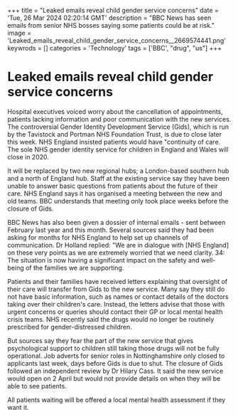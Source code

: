 +++
title = "Leaked emails reveal child gender service concerns"
date = 'Tue, 26 Mar 2024 02:20:14 GMT'
description = "BBC News has seen emails from senior NHS bosses saying some patients could be at risk."
image = 'Leaked_emails_reveal_child_gender_service_concerns__2669574441.png'
keywrods =  []
categories = 'Technology'
tags = ['BBC', "drug", "us"]
+++

# Leaked emails reveal child gender service concerns

Hospital executives voiced worry about the cancellation of appointments, patients lacking information and poor communication with the new services.
The controversial Gender Identity Development Service (Gids), which is run by the Tavistock and Portman NHS Foundation Trust, is due to close later this week.
NHS England insisted patients would have <bb>"continuity of care.
The sole NHS gender identity service for children in England and Wales will close in 2020.

It will be replaced by two new regional hubs; a London-based southern hub and a north of England hub.
Staff at the existing service say they have been unable to answer basic questions from patients about the future of their care.
NHS England says it has organised a meeting between the new and old teams.
BBC understands that meeting only took place weeks before the closure of Gids.

BBC News has also been given a dossier of internal emails - sent between February last year and this month.
Several sources said they had been asking for months for NHS England to help set up channels of communication.
Dr Holland replied: <bb>"We are in dialogue with [NHS England] on these very points as we are extremely worried that we need clarity.
34: The situation is now having a significant impact on the safety and well-being of the families we are supporting.

Patients and their families have received letters explaining that oversight of their care will transfer from Gids to the new service.
Many say they still do not have basic information, such as names or contact details of the doctors taking over their children<bb>'s care.
Instead, the letters advise that those with urgent concerns or queries should contact their GP or local mental health crisis teams.
NHS recently said the drugs would no longer be routinely prescribed for gender-distressed children.

But sources say they fear the part of the new service that gives psychological support to children still taking those drugs will not be fully operational.
Job adverts for senior roles in Nottinghamshire only closed to applicants last week, days before Gids is due to shut.
The closure of Gids followed an independent review by Dr Hilary Cass.
It said the new service would open on 2 April but would not provide details on when they will be able to see patients.

All patients waiting will be offered a local mental health assessment if they want it.


